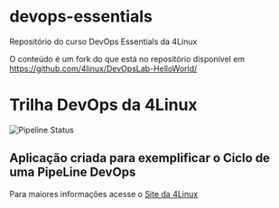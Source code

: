 # devops-essentials
Repositório do curso DevOps Essentials da 4Linux

O conteúdo é um fork do que está no repositório disponível em https://github.com/4linux/DevOpsLab-HelloWorld/ 

# Trilha DevOps da 4Linux

![Pipeline Status](https://github.com/brbmendes/devops-essentials/actions/workflows/pipeline.yml/badge.svg) 

## Aplicação criada para exemplificar o Ciclo de uma PipeLine DevOps


Para maiores informações acesse o [Site da 4Linux](https://www.4linux.com.br/cursos/devops)
